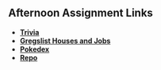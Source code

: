 ## Afternoon Assignment Links

* **[Trivia](https://masonspacestation.github.io/trivia/)**
* **[Gregslist Houses and Jobs](https://masonspacestation.github.io/spring24_gregslistAsyncMVC/)**
* **[Pokedex](https://masonspacestation.github.io/pokedex/)**
* **[Repo](https://github.com/masonspacestation/<ASSIGNMENT_REPO>)**
